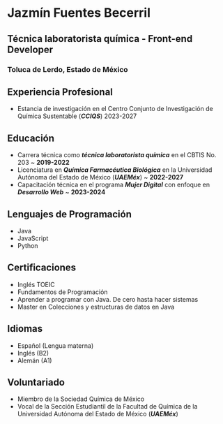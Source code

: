 # Jazmín Fuentes Becerril
## Técnica laboratorista química - Front-end Developer 
### Toluca de Lerdo, Estado de México

## Experiencia Profesional
- Estancia de investigación en el Centro Conjunto de Investigación de Química Sustentable (***CCIQS***) 2023-2027


## Educación
- Carrera técnica como ***técnica laboratorista química*** en el CBTIS No. 203 ~ **2019-2022**
- Licenciatura en ***Química Farmacéutica Biológica*** en la Universidad Autónoma del Estado de México (***UAEMéx***) ~ **2022-2027**
- Capacitación técnica en el programa ***Mujer Digital*** con enfoque en ***Desarrollo Web*** ~ **2023-2024**


## Lenguajes de Programación
- Java
- JavaScript
- Python


## Certificaciones 
- Inglés TOEIC
- Fundamentos de Programación
- Aprender a programar con Java. De cero hasta hacer sistemas
- Master en Colecciones y estructuras de datos en Java

## Idiomas
- Español (Lengua materna)
- Inglés (B2)
- Alemán (A1)

## Voluntariado
- Miembro de la Sociedad Química de México 
- Vocal de la Sección Estudiantil de la Facultad de Química de la Universidad Autónoma del Estado de México (***UAEMéx***)
